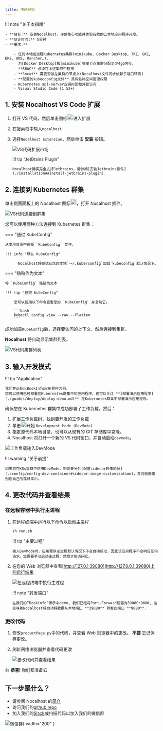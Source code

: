 ```yaml
---
title: 快速开始
---
```


!!! note "关于本指南"

    - **目标:** 安装Nocalhost，评估核心功能并体验有效的云本地应用程序开发。
    - **估计时间:** 5分钟
    - **要求:**

        - 任何本地或远程Kubernetes集群(minikube, Docker Desktop, TKE, GKE, EKS, AKS, Rancher…).
          为[Docker Desktop]和[minikube]等单节点集群分配至少4gb内存。
        - **RBAC** 必须在上述集群中启用
        - **Socat** 需要安装在集群的节点上(Nocalhost文件同步依赖于端口转发)
        - **配置的kubecconfig文件** 具有名称空间管理权限
        - Kubernetes api-server支持内部和外部访问
        - Visual Studio Code (1.52+)

[docker desktop]: (https://docs.docker.com/docker-for-mac/kubernetes/)
[minikube]: (https://minikube.sigs.k8s.io/docs/start/)

## 1. 安装 Nocalhost VS Code 扩展

1.  打开 VS 代码，然后单击图标<img src='../img/icons/vs-code-icon.jpg' width="20" />进入扩展
2.  在搜索框中输入`nocalhost`
3.  选择`Nocalhost Extension`，然后单击 **安装** 按钮。

    ![VS代码扩展市场](./img/installation/vscode-market.png)

    !!! tip "JetBrains Plugin"

        Nocalhost确实完全支持Jetbrains，请参阅[安装Jetbrains插件](./installation##install-jetbrains-plugin).

## 2. 连接到 Kubernetes 群集

单击侧面面板上的 Nocalhost 图标<img src='../img/icons/logo-light.svg' width="20" />，打开 Nocalhost 插件。

![VS代码连接到群集](./img/installation/vs-plugin.jpg)

您可以使用两种方法连接到 Kubernetes 群集：

=== "通过 KubeConfig"

    从本地目录中选择 `KubeConfig` 文件。

    !!! info "默认 KubeConfig"

          Nocalhost将尝试从您的本地`〜/.kube/config`加载`kubeconfig`默认情况下。

=== "粘贴作为文本"

    将 `KubeConfig` 粘贴为文本

    !!! tip "获取 KubeConfig"

        您可以使用以下命令查看您的 `KubeConfig` 并复制它。

        ```bash
        kubectl config view --raw --flatten
        ```

成功加载`KubeConfig`后，选择要访问的上下文，然后连接到集群。

**Nocalhost** 将自动显示集群列表。

![VS代码集群列表](./img/installation/cluster-list.jpg)

## 3. 输入开发模式

!!! tip "Application"

    我们在此处以BookInfo应用程序为例。
    您可以使用已经部署在Kubernetes群集中的应用程序，也可以关注 **[部署演示应用程序](./guides/deploy/deploy-demo.md)** 在Kubernetes群集中部署演示应用程序。

确保您在 Kubernetes 群集中成功部署了工作负载，然后：

1. 扩展工作负载树，找到要开发的工作负载
2. 单击<img src='../img/icons/dev_start.svg' width="18" />开始 `Development Mode (DevMode)`
3. 指定源代码本地目录，也可以从现有的 GIT 存储库中克隆。
4. Nocalhost 将打开一个新的 VS 代码窗口，并自动启动`devmode`。

![工作负载输入DevMode](./img/opt/enter-devmode.gif)

!!! warning "关于前提"

    如果您在K8s集群中使用DevMode，则需要另外[配置sidecar映像地址](./config/config-dev-container#sidecar-image-customization)，并将映像推到您自己的存储库中。

## 4. 更改代码并查看结果

### 在远程容器中执行主进程

1.  在远程终端中运行以下命令以启动主进程

    ```bash
    sh run.sh
    ```

    !!! tip "主要过程"

        输入DevMode时，应用程序主进程默认情况下不会自动启动，因此该应用程序不会响应任何请求。您需要手动启动主过程，然后才能访问它。

2.  在您的 Web 浏览器中查看[http://127.0.1:39080](http://127.0.0.1:39080)上的运行结果

    ![在远程终端中执行主过程](./img/opt/main-process.gif)

    !!! note "转发端口"

        在我们的“Bookinfo”演示中demo, 我们已经将Port-Forward设置为39080:9080, 这意味着Nocalhost将自动将数据从本地端口 **39080** 转发到端口 **9080**.

### 更改代码

1.  修改`productPage.py`中的代码，并查看 Web 浏览器中的更改。 **不要** 忘记保存更改。
2.  刷新网络浏览器并查看代码更改

    ![更改代码并查看结果](./img/opt/code-change.gif)

👍 **恭喜!** 你们都准备去

## 下一步是什么？

- 请参阅 Nocalhost 的[简介](./introduction)
- 访问我们的[github repo](https://github.com/nocalhost/nocalhost)
- 加入我们的[Slack](https://nocalhost.slack.com/)或扫描代码以加入我们的微信群

![微信群](./img/nocal-host-wechat.png){ width="200" }
